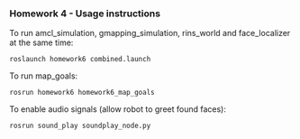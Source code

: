 ### Homework 4 - Usage instructions

To run amcl_simulation, gmapping_simulation, rins_world and face_localizer at the same time:

`roslaunch homework6 combined.launch`

To run map_goals:

`rosrun homework6 homework6_map_goals`

To enable audio signals (allow robot to greet found faces):

`rosrun sound_play soundplay_node.py`
